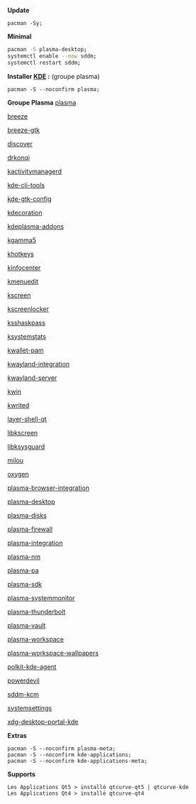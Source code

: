**Update**
```
pacman -Sy;
```


**Minimal**
```bash
pacman -S plasma-desktop;
systemctl enable --now sddm;
systemctl restart sddm;
```



**Installer [KDE](https://wiki.archlinux.fr/KDE) :** (groupe plasma)
```
pacman -S --noconfirm plasma;
```

**Groupe Plasma**
[plasma]()

[breeze]()

[breeze-gtk]()

[discover]()

[drkonqi]()

[kactivitymanagerd]()

[kde-cli-tools]()

[kde-gtk-config]()

[kdecoration]()

[kdeplasma-addons]()

[kgamma5]()

[khotkeys]()

[kinfocenter]()

[kmenuedit]()

[kscreen]()

[kscreenlocker]()

[ksshaskpass]()

[ksystemstats]()

[kwallet-pam]()

[kwayland-integration]()

[kwayland-server]()

[kwin]()

[kwrited]()

[layer-shell-qt]()

[libkscreen]()

[libksysguard]()

[milou]()

[oxygen]()

[plasma-browser-integration]()

[plasma-desktop]()

[plasma-disks]()

[plasma-firewall]()

[plasma-integration]()

[plasma-nm]()

[plasma-pa]()

[plasma-sdk]()

[plasma-systemmonitor]()

[plasma-thunderbolt]()

[plasma-vault]()

[plasma-workspace]()

[plasma-workspace-wallpapers]()

[polkit-kde-agent]()

[powerdevil]()

[sddm-kcm]()

[systemsettings]()

[xdg-desktop-portal-kde]()



**Extras**
```
pacman -S --noconfirm plasma-meta;
pacman -S --noconfirm kde-applications;
pacman -S --noconfirm kde-applications-meta;
```

**Supports**
```
Les Applications Qt5 > installé qtcurve-qt5 | qtcurve-kde 
Les Applications Qt4 > installé qtcurve-qt4
```
